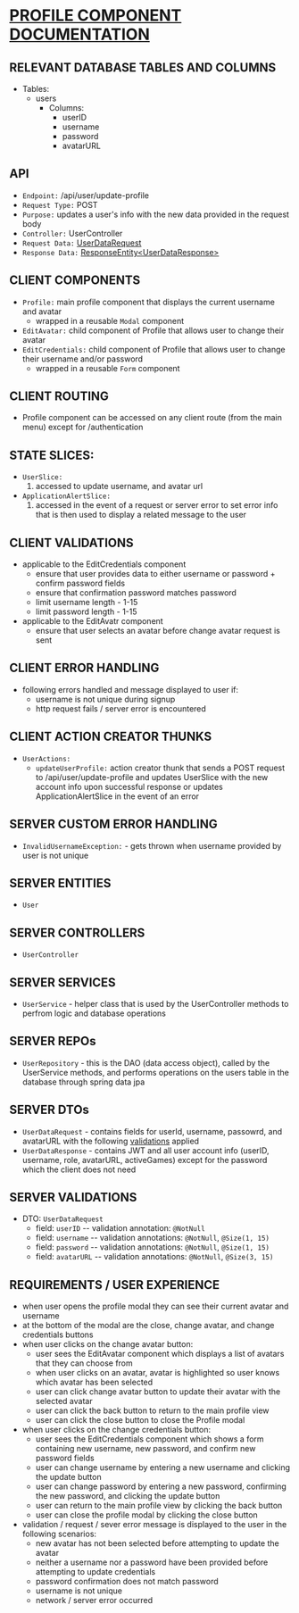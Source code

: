 # <u>PROFILE COMPONENT DOCUMENTATION</u>

## RELEVANT DATABASE TABLES AND COLUMNS
- Tables:
  - users
    - Columns:
      - userID
      - username
      - password
      - avatarURL

## API
- `Endpoint:` /api/user/update-profile
- `Request Type:` POST
- `Purpose:` updates a user's info with the new data provided in the request body
- `Controller:` UserController
- `Request Data:` [UserDataRequest](#server-dtos)
- `Response Data:` [ResponseEntity\<UserDataResponse\>](#server-dtos)

## CLIENT COMPONENTS
- `Profile:` main profile component that displays the current username and avatar
  - wrapped in a reusable `Modal` component
- `EditAvatar:` child component of Profile that allows user to change their avatar
- `EditCredentials:` child component of Profile that allows user to change their username and/or password
  - wrapped in a reusable `Form` component

## CLIENT ROUTING
- Profile component can be accessed on any client route (from the main menu) except for /authentication

## STATE SLICES:
- `UserSlice:` 
  1. accessed to update username, and avatar url 
- `ApplicationAlertSlice:`
  1. accessed in the event of a request or server error to set error info that is then used to display a related message to the user

## CLIENT VALIDATIONS 
- applicable to the EditCredentials component
  - ensure that user provides data to either username or password + confirm password fields
  - ensure that confirmation password matches password 
  - limit username length - 1-15
  - limit password length - 1-15
- applicable to the EditAvatr component
  - ensure that user selects an avatar before change avatar request is sent

## CLIENT ERROR HANDLING
- following errors handled and message displayed to user if:
  - username is not unique during signup
  - http request fails / server error is encountered

## CLIENT ACTION CREATOR THUNKS
- `UserActions:`
  - `updateUserProfile:` action creator thunk that sends a POST request to /api/user/update-profile and updates UserSlice with the new account info upon successful response or updates ApplicationAlertSlice in the event of an error

## SERVER CUSTOM ERROR HANDLING 
- `InvalidUsernameException:` - gets thrown when username provided by user is not unique

## SERVER ENTITIES
- `User` 

## SERVER CONTROLLERS
- `UserController` 

## SERVER SERVICES
- `UserService` - helper class that is used by the UserController methods to perfrom logic and database operations

## SERVER REPOs
- `UserRepository` - this is the DAO (data access object), called by the UserService methods, and performs operations on the users table in the database through spring data jpa

## SERVER DTOs
- `UserDataRequest` - contains fields for userId, username, passowrd, and avatarURL with the following [validations](#server-dtos) applied 
- `UserDataResponse` - contains JWT and all user account info (userID, username, role, avatarURL, activeGames) except for the password which the client does not need

## SERVER VALIDATIONS
- DTO: `UserDataRequest`
  - field: `userID` -- validation annotation: `@NotNull`
  - field: `username` -- validation annotations: `@NotNull`, `@Size(1, 15)`
  - field: `password` -- validation annotations: `@NotNull`, `@Size(1, 15)`
  - field: `avatarURL` -- validation annotations: `@NotNull`, `@Size(3, 15)`

## REQUIREMENTS / USER EXPERIENCE
- when user opens the profile modal they can see their current avatar and username
- at the bottom of the modal are the close, change avatar, and change credentials buttons
- when user clicks on the change avatar button:
  - user sees the EditAvatar component which displays a list of avatars that they can choose from
  - when user clicks on an avatar, avatar is highlighted so user knows which avatar has been selected
  - user can click change avatar button to update their avatar with the selected avatar
  - user can click the back button to return to the main profile view
  - user can click the close button to close the Profile modal
- when user clicks on the change credentials button:
  - user sees the EditCredentials component which shows a form containing new username, new password, and confirm new password fields
  - user can change username by entering a new username and clicking the update button
  - user can change password by entering a new password, confirming the new password, and clicking the update button
  - user can return to the main profile view by clicking the back button
  - user can close the profile modal by clicking the close button
- validation / request / sever error message is displayed to the user in the following scenarios:
  - new avatar has not been selected before attempting to update the avatar
  - neither a username nor a password have been provided before attempting to update credentials
  - password confirmation does not match password
  - username is not unique
  - network / server error occurred